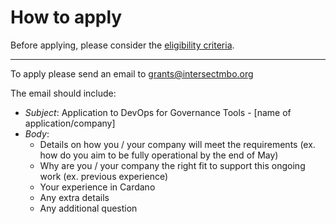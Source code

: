# How to apply

Before applying, please consider the [eligibility criteria](../../../../2025-apply-for-tender/eligibility-criteria.md).

***

To apply please send an email to [grants@intersectmbo.org](mailto:grants@intersectmbo.org)

The email should include:

* _Subject_: Application to DevOps for Governance Tools - \[name of application/company]
* _Body_:
  * Details on how you  / your company will meet the requirements (ex. how do you aim to be fully operational by the end of May)
  * Why are you / your company the right fit to support this ongoing work (ex. previous experience)
  * Your experience in Cardano
  * Any extra details&#x20;
  * Any additional question
